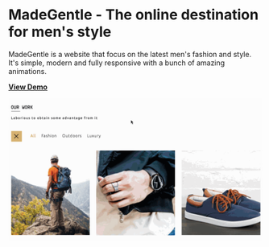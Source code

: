 # MadeGentle - The online destination for men's style

MadeGentle is a website that focus on the latest men's fashion and style. It's simple, modern and fully responsive with a bunch of amazing animations.

[**View Demo**](https://pamcy.github.io/50Websites/38-madegentle-website/)

![MadeGentle](./public/imgs/demo-madegentle.gif)


